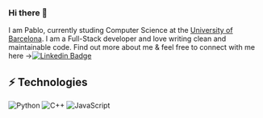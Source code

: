 ### Hi there 👋

I am Pablo, currently studing Computer Science at the [University of Barcelona](https://mat.ub.edu/). I am a Full-Stack developer and love writing clean and maintainable code. Find out more about me & feel free to connect with me here ->[![Linkedin Badge](https://img.shields.io/badge/-pablomariaarranzpou-blue?style=flat-square&logo=Linkedin&logoColor=white&link=https://www.linkedin.com/in/pablomariaarranzpou/)](https://www.linkedin.com/in/pablomariaarranzpou/)





## ⚡ Technologies

![Python](https://img.shields.io/badge/-Python-black?style=flat-square&logo=Python)
![C++](https://img.shields.io/badge/-C++-00599C?style=flat-square&logo=c)
![JavaScript](https://img.shields.io/badge/-JavaScript-black?style=flat-square&logo=javascript)

